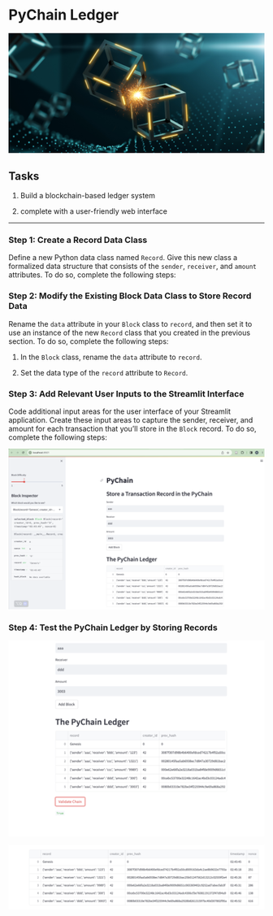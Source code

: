 # PyChain Ledger 

![alt=""](Images/application-image.png)


## Tasks 

1. Build a blockchain-based ledger system

2. complete with a user-friendly web interface


---


### Step 1: Create a Record Data Class

Define a new Python data class named `Record`. Give this new class a formalized data structure that consists of the `sender`, `receiver`, and `amount` attributes. To do so, complete the following steps:


### Step 2: Modify the Existing Block Data Class to Store Record Data

Rename the `data` attribute in your `Block` class to `record`, and then set it to use an instance of the new `Record` class that you created in the previous section. To do so, complete the following steps:

1. In the `Block` class, rename the `data` attribute to `record`.

2. Set the data type of the `record` attribute to `Record`.

### Step 3: Add Relevant User Inputs to the Streamlit Interface

Code additional input areas for the user interface of your Streamlit application. Create these input areas to capture the sender, receiver, and amount for each transaction that you’ll store in the `Block` record. To do so, complete the following steps:

![alt=""](Images/fig1.png)

### Step 4: Test the PyChain Ledger by Storing Records

![alt=""](Images/fig2.png)

![alt=""](Images/fig3.png)

